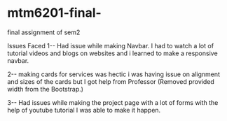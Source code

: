 # mtm6201-final-
final assignment of sem2



Issues Faced
1--  Had issue while making Navbar. I had to watch a lot of tutorial videos and blogs on websites and i learned to make a responsive navbar.

2-- making cards for services was hectic i was having issue on alignment and sizes of the cards but I got help from Professor (Removed provided width from the Bootstrap.)


3-- Had issues while making the project page with a lot of forms with the help of youtube tutorial I was able to make it happen.
